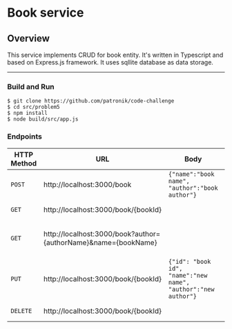 # Book service 

## Overview

This service implements CRUD for book entity. It's written in Typescript and based on Express.js framework. It uses sqllite database as data storage.

---

### Build and Run

```
$ git clone https://github.com/patronik/code-challenge
$ cd src/problem5
$ npm install
$ node build/src/app.js 
```

### Endpoints 

|HTTP Method|URL|Body|Description|
|---|---|---|---|
|`POST`|http://localhost:3000/book | `{"name":"book name", "author":"book author"}` |Create new book |
|`GET`|http://localhost:3000/book/{bookId} | |Get book by ID |
|`GET`|http://localhost:3000/book?author={authorName}&name={bookName} | |Get All books with optional filtering |
|`PUT`|http://localhost:3000/book/{bookId} | `{"id": "book id", "name":"new name", "author":"new author"}` | Update book by ID |
|`DELETE`|http://localhost:3000/book/{bookId} | |Delete book by ID |
